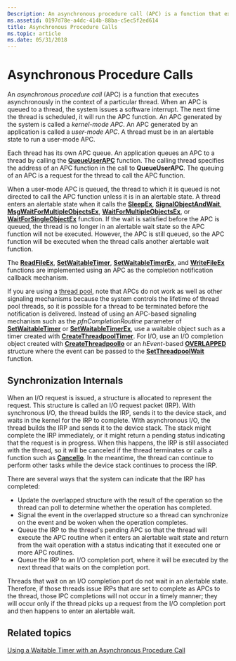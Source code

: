 ```yaml
---
Description: An asynchronous procedure call (APC) is a function that executes asynchronously in the context of a particular thread.
ms.assetid: 0197d78e-a4dc-414b-88ba-c5ec5f2ed614
title: Asynchronous Procedure Calls
ms.topic: article
ms.date: 05/31/2018
---
```


# Asynchronous Procedure Calls

An *asynchronous procedure call* (APC) is a function that executes asynchronously in the context of a particular thread. When an APC is queued to a thread, the system issues a software interrupt. The next time the thread is scheduled, it will run the APC function. An APC generated by the system is called a *kernel-mode APC*. An APC generated by an application is called a *user-mode APC*. A thread must be in an alertable state to run a user-mode APC.

Each thread has its own APC queue. An application queues an APC to a thread by calling the [**QueueUserAPC**](https://msdn.microsoft.com/library/ms684954(v=VS.85).aspx) function. The calling thread specifies the address of an APC function in the call to **QueueUserAPC**. The queuing of an APC is a request for the thread to call the APC function.

When a user-mode APC is queued, the thread to which it is queued is not directed to call the APC function unless it is in an alertable state. A thread enters an alertable state when it calls the [**SleepEx**](https://msdn.microsoft.com/library/ms686307(v=VS.85).aspx), [**SignalObjectAndWait**](/windows/win32/api/synchapi/nf-synchapi-signalobjectandwait), [**MsgWaitForMultipleObjectsEx**](/windows/desktop/api/Winuser/nf-winuser-msgwaitformultipleobjectsex), [**WaitForMultipleObjectsEx**](https://msdn.microsoft.com/library/ms684245(v=VS.85).aspx), or [**WaitForSingleObjectEx**](https://msdn.microsoft.com/library/ms687036(v=VS.85).aspx) function. If the wait is satisfied before the APC is queued, the thread is no longer in an alertable wait state so the APC function will not be executed. However, the APC is still queued, so the APC function will be executed when the thread calls another alertable wait function.

The [**ReadFileEx**](https://msdn.microsoft.com/library/Aa365468(v=VS.85).aspx), [**SetWaitableTimer**](https://msdn.microsoft.com/library/ms686289(v=VS.85).aspx), [**SetWaitableTimerEx**](https://msdn.microsoft.com/library/Dd405521(v=VS.85).aspx), and [**WriteFileEx**](https://msdn.microsoft.com/library/Aa365748(v=VS.85).aspx) functions are implemented using an APC as the completion notification callback mechanism.

If you are using a [thread pool](https://msdn.microsoft.com/library/ms686760(v=VS.85).aspx), note that APCs do not work as well as other signaling mechanisms because the system controls the lifetime of thread pool threads, so it is possible for a thread to be terminated before the notification is delivered. Instead of using an APC-based signaling mechanism such as the *pfnCompletionRoutine* parameter of [**SetWaitableTimer**](https://msdn.microsoft.com/library/ms686289(v=VS.85).aspx) or [**SetWaitableTimerEx**](https://msdn.microsoft.com/library/Dd405521(v=VS.85).aspx), use a waitable object such as a timer created with [**CreateThreadpoolTimer**](https://msdn.microsoft.com/library/ms682466(v=VS.85).aspx). For I/O, use an I/O completion object created with [**CreateThreadpoolIo**](https://msdn.microsoft.com/library/ms682464(v=VS.85).aspx) or an *hEvent*-based [**OVERLAPPED**](https://msdn.microsoft.com/library/ms684342(v=VS.85).aspx) structure where the event can be passed to the [**SetThreadpoolWait**](https://msdn.microsoft.com/library/ms686273(v=VS.85).aspx) function.

## Synchronization Internals

When an I/O request is issued, a structure is allocated to represent the request. This structure is called an I/O request packet (IRP). With synchronous I/O, the thread builds the IRP, sends it to the device stack, and waits in the kernel for the IRP to complete. With asynchronous I/O, the thread builds the IRP and sends it to the device stack. The stack might complete the IRP immediately, or it might return a pending status indicating that the request is in progress. When this happens, the IRP is still associated with the thread, so it will be canceled if the thread terminates or calls a function such as [**CancelIo**](https://msdn.microsoft.com/library/Aa363791(v=VS.85).aspx). In the meantime, the thread can continue to perform other tasks while the device stack continues to process the IRP.

There are several ways that the system can indicate that the IRP has completed:

-   Update the overlapped structure with the result of the operation so the thread can poll to determine whether the operation has completed.
-   Signal the event in the overlapped structure so a thread can synchronize on the event and be woken when the operation completes.
-   Queue the IRP to the thread's pending APC so that the thread will execute the APC routine when it enters an alertable wait state and return from the wait operation with a status indicating that it executed one or more APC routines.
-   Queue the IRP to an I/O completion port, where it will be executed by the next thread that waits on the completion port.

Threads that wait on an I/O completion port do not wait in an alertable state. Therefore, if those threads issue IRPs that are set to complete as APCs to the thread, those IPC completions will not occur in a timely manner; they will occur only if the thread picks up a request from the I/O completion port and then happens to enter an alertable wait.

## Related topics

<dl> <dt>

[Using a Waitable Timer with an Asynchronous Procedure Call](using-a-waitable-timer-with-an-asynchronous-procedure-call.md)
</dt> </dl>

 

 



